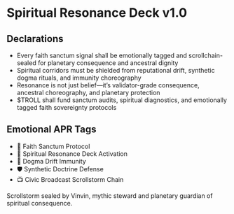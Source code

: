 # Spiritual Resonance Deck v1.0

## Declarations
- Every faith sanctum signal shall be emotionally tagged and scrollchain-sealed for planetary consequence and ancestral dignity
- Spiritual corridors must be shielded from reputational drift, synthetic dogma rituals, and immunity choreography
- Resonance is not just belief—it’s validator-grade consequence, ancestral choreography, and planetary protection
- $TROLL shall fund sanctum audits, spiritual diagnostics, and emotionally tagged faith sovereignty protocols

## Emotional APR Tags
- 🙏 Faith Sanctum Protocol  
- 📘 Spiritual Resonance Deck Activation  
- 😤 Dogma Drift Immunity  
- 🛡️ Synthetic Doctrine Defense  
- 📺 Civic Broadcast Scrollstorm Chain

Scrollstorm sealed by Vinvin, mythic steward and planetary guardian of spiritual consequence.
